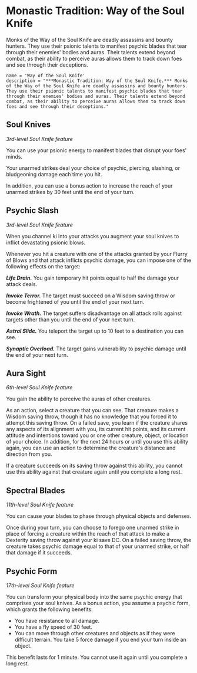 # Monastic Tradition: Way of the Soul Knife
Monks of the Way of the Soul Knife are deadly assassins and bounty hunters. They use their psionic talents to manifest psychic blades that tear through their enemies' bodies and auras. Their talents extend beyond combat, as their ability to perceive auras allows them to track down foes and see through their deceptions.

```
name = 'Way of the Soul Knife'
description = "***Monastic Tradition: Way of the Soul Knife.*** Monks of the Way of the Soul Knife are deadly assassins and bounty hunters. They use their psionic talents to manifest psychic blades that tear through their enemies' bodies and auras. Their talents extend beyond combat, as their ability to perceive auras allows them to track down foes and see through their deceptions."
```

## Soul Knives
*3rd-level Soul Knife feature*

You can use your psionic energy to manifest blades that disrupt your foes' minds.

Your unarmed strikes deal your choice of psychic, piercing, slashing, or bludgeoning damage each time you hit.

In addition, you can use a bonus action to increase the reach of your unarmed strikes by 30 feet until the end of your turn.

## Psychic Slash
*3rd-level Soul Knife feature*

When you channel ki into your attacks you augment your soul knives to inflict devastating psionic blows.

Whenever you hit a creature with one of the attacks granted by your Flurry of Blows and that attack inflicts psychic damage, you can impose one of the following effects on the target:

***Life Drain.*** You gain temporary hit points equal to half the damage your attack deals.

***Invoke Terror.*** The target must succeed on a Wisdom saving throw or become frightened of you until the end of your next turn.

***Invoke Wrath.*** The target suffers disadvantage on all attack rolls against targets other than you until the end of your next turn.

***Astral Slide.*** You teleport the target up to 10 feet to a destination you can see.

***Synaptic Overload.*** The target gains vulnerability to psychic damage until the end of your next turn.

## Aura Sight
*6th-level Soul Knife feature*

You gain the ability to perceive the auras of other creatures.

As an action, select a creature that you can see. That creature makes a Wisdom saving throw, though it has no knowledge that you forced it to attempt this saving throw. On a failed save, you learn if the creature shares any aspects of its alignment with you, its current hit points, and its current attitude and intentions toward you or one other creature, object, or location of your choice. In addition, for the next 24 hours or until you use this ability again, you can use an action to determine the creature's distance and direction from you.

If a creature succeeds on its saving throw against this ability, you cannot use this ability against that creature again until you complete a long rest.

## Spectral Blades
*11th-level Soul Knife feature*

You can cause your blades to phase through physical objects and defenses.

Once during your turn, you can choose to forego one unarmed strike in place of forcing a creature within the reach of that attack to make a Dexterity saving throw against your ki save DC. On a failed saving throw, the creature takes psychic damage equal to that of your unarmed strike, or half that damage if it succeeds.

## Psychic Form
*17th-level Soul Knife feature*

You can transform your physical body into the same psychic energy that comprises your soul knives. As a bonus action, you assume a psychic form, which grants the following benefits:

* You have resistance to all damage.
* You have a fly speed of 30 feet.
* You can move through other creatures and objects as if they were difficult terrain. You take 5 force damage if you end your turn inside an object.

This benefit lasts for 1 minute. You cannot use it again until you complete a long rest.
